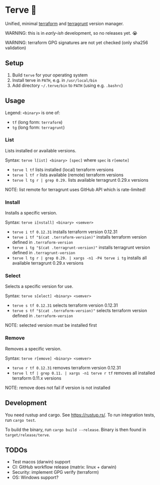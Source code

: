 # Terve 👋

Unified, minimal [terraform](https://www.terraform.io/downloads.html) and [terragrunt](https://github.com/gruntwork-io/terragrunt/releases) version manager.

WARNING: this is in _early-ish_ development, so no releases yet. :sob:

WARNING: terraform GPG signatures are not yet checked (only sha256 validation)

## Setup

1. Build `terve` for your operating system
1. Install terve in `PATH`, e.g. in `/usr/local/bin`
1. Add directory `~/.terve/bin` to `PATH` (using e.g. `.bashrc`)

## Usage

Legend: `<binary>` is one of:

- `tf` (long form: `terraform`)
- `tg` (long form: `terragrunt`)

### List

Lists installed or available versions.

Syntax: `terve l[ist] <binary> [spec]` where `spec` is `r[emote]`

- `terve l tf` lists installed (local) terraform versions
- `terve l tf r` lists available (remote) terraform versions
- `terve l tg r | grep 0.29.` lists available terragrunt 0.29.x versions

NOTE: list remote for terragrunt uses GitHub API which is rate-limited!

### Install

Installs a specific version.

Syntax: `terve i[nstall] <binary> <semver>`

- `terve i tf 0.12.31` installs terraform version 0.12.31
- `terve i tf "$(cat .terraform-version)"` installs terraform version defined in `.terraform-version`
- `terve i tg "$(cat .terragrunt-version)"` installs terragrunt version defined in `.terragrunt-version`
- `terve l tg r | grep 0.29. | xargs -n1 -P4 terve i tg` installs all available terragrunt 0.29.x versions

### Select

Selects a specific version for use.

Syntax: `terve s[elect] <binary> <semver>`

- `terve s tf 0.12.31` selects terraform version 0.12.31
- `terve s tf "$(cat .terraform-version)"` selects terraform version defined in `.terraform-version`

NOTE: selected version must be installed first

### Remove

Removes a specific version.

Syntax: `terve r[emove] <binary> <semver>`

- `terve r tf 0.12.31` removes terraform version 0.12.31
- `terve l tf | grep 0.11. | xargs -n1 terve r tf` removes all installed terraform 0.11.x versions

NOTE: remove does not fail if version is not installed

## Development

You need rustup and cargo. See <https://rustup.rs/>. To run integration tests, run `cargo test`.

To build the binary, run `cargo build --release`. Binary is then found in `target/release/terve`.

## TODOs

- Test macos (darwin) support
- CI: GitHub workflow release (matrix: linux + darwin)
- Security: implement GPG verify (terraform)
- OS: Windows support?
